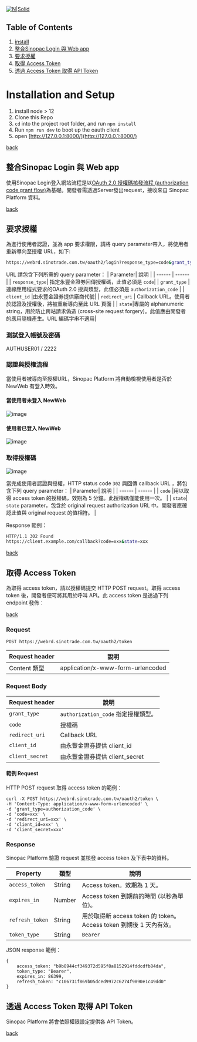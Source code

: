 
[![N|Solid](https://www.sinotrade.com.tw/img/theme/sino_logo.png)](https://www.sinotrade.com.tw/newweb)

<a id='top'></a>
## Table of Contents

1. [install](#install)
2. [整合Sinopac Login 與 Web app](#integration)
3. [要求授權](#requestAuth)
4. [取得 Access Token](#accessToken)
5. [透過 Access Token 取得 API Token](#getApiToken)

<a id='install'></a>
# Installation and Setup

1. install node > 12
2. Clone this Repo
3. `cd` into the project root folder, and run `npm install`
4. Run `npm run dev` to boot up the oauth client
4. open [http://127.0.0.1:8000/](http://127.0.0.1:8000/)

[back](#top)

<a id='integration'></a>
## 整合Sinopac Login 與 Web app

使用Sinopac Login登入網站流程是以[OAuth 2.0 授權碼核發流程 (authorization code grant flow)](https://tools.ietf.org/html/rfc6749)為基礎。開發者需透過Server發出request，接收來自 Sinopac Platform 資料。

[back](#top)

<a id='requestAuth'></a>
## 要求授權

為進行使用者認證，並為 app 要求權限，請將 query parameter帶入，將使用者重新導向至授權 URL，如下:
```sh
https://webrd.sinotrade.com.tw/oauth2/login?response_type=code&grant_type=authorization_code&client_id=xxx&redirect_uri=xxx&state=xxx
```
URL 請包含下列所需的 query parameter：
| Parameter| 說明 |
| ------ | ------ |
| `response_type`| 指定永豐金證券回傳授權碼，此值必須是 `code`|
| `grant_type` | 連線應用程式要求的OAuth 2.0 授與類型，此值必須是 `authorization_code` |
| `client_id` |由永豐金證券提供廠商代號|
| `redirect_uri` | Callback URL。使用者於認證及授權後，將被重新導向至此 URL 頁面 |
| `state`|專屬的 alphanumeric string，用於防止跨站請求偽造 (cross-site request forgery)。此值應由開發者的應用隨機產生。URL 編碼字串不適用|

### 測試登入帳號及密碼
AUTHUSER01 / 2222

### 認證與授權流程

當使用者被導向至授權URL，Sinopac Platform 將自動檢視使用者是否於 NewWeb 有登入時效。

#### 當使用者未登入 NewWeb
![image](https://github.com/Sinotrade/sinopac_oauth2_client/blob/master/images/login.png)

#### 使用者已登入 NewWeb
![image](https://github.com/Sinotrade/sinopac_oauth2_client/blob/master/images/continue-login.png)

### 取得授權碼
![image](https://github.com/Sinotrade/sinopac_oauth2_client/blob/master/images/auth.png)

當完成使用者認證與授權，HTTP status code `302` 與回傳 callback URL ，將包含下列 query parameter：
| Parameter| 說明 |
| ------ | ------ |
| `code` |用以取得 access token 的授權碼，效期為 5 分鐘。此授權碼僅能使用一次。 |
| `state`| `state` parameter，包含於 original request authorization URL 中。開發者應確認此值與 original request 的值相符。 |

Response 範例：
```sh
HTTP/1.1 302 Found
https://client.example.com/callback?code=xxx&state=xxx
```
[back](#top)

<a id='accessToken'></a>
## 取得 Access Token
為取得 access token，請以授權碼提交 HTTP POST request。取得 access token 後，開發者便可將其用於呼叫 API。此 access token 是透過下列 endpoint 發佈：

[back](#top)

### Request
```
POST https://webrd.sinotrade.com.tw/oauth2/token
```
| Request header| 說明 |
| ------ | ------ |
| Content 類型|application/x-www-form-urlencoded |

### Request Body
| Request header| 說明 |
| ------ | ------ |
| `grant_type`|`authorization_code` 指定授權類型。 |
| `code`|授權碼 |
| `redirect_uri`|Callback URL|
| `client_id`|由永豐金證券提供 client_id |
| `client_secret`|由永豐金證券提供 client_secret  |

#### 範例 Request
HTTP POST request 取得 access token 的範例：
```
curl -X POST https://webrd.sinotrade.com.tw/oauth2/token \
-H 'Content-Type: application/x-www-form-urlencoded' \
-d 'grant_type=authorization_code' \
-d 'code=xxx' \
-d 'redirect_uri=xxx' \
-d 'client_id=xxx' \
-d 'client_secret=xxx'
```
### Response
Sinopac Platform 驗證 request 並核發 access token 及下表中的資料。

| Property| 類型 | 說明 |
| ------ | ------ |------ |
| `access_token`|String|Access token。效期為 1 天。 |
| `expires_in`|Number|Access token 到期前的時間 (以秒為單位)。|
| `refresh_token`|String|用於取得新 access token 的 token。Access token 到期後 1 天內有效。|
| `token_type`|String|`Bearer` |

JSON response 範例：
```
{
	access_token: "b9b8944cf349372d595f8a8152914fddcdfb84da",
	token_type: "Bearer",
	expires_in: 86399,
	refresh_token: "c106731f869b05dced9972c6274f9890e1c49dd0"
}
```

<a id='getApiToken'></a>
## 透過 Access Token 取得 API Token
Sinopac Platform 將會依照權限設定提供各 API Token。

[back](#top)

